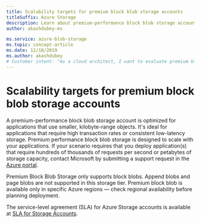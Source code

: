 ```yaml
---
title: Scalability targets for premium block blob storage accounts
titleSuffix: Azure Storage
description: Learn about premium-performance block blob storage accounts. Block blob storage accounts are optimized for applications that use smaller, kilobyte-range objects.
author: akashdubey-ms

ms.service: azure-blob-storage
ms.topic: concept-article
ms.date: 12/18/2019
ms.author: akashdubey
# Customer intent: "As a cloud architect, I want to evaluate premium block blob storage for my applications, so that I can ensure they meet high transaction rates and low-latency requirements while scaling effectively."
---
```


# Scalability targets for premium block blob storage accounts

A premium-performance block blob storage account is optimized for applications that use smaller, kilobyte-range objects. It's ideal for applications that require high transaction rates or consistent low-latency storage. Premium performance block blob storage is designed to scale with your applications. If your scenario requires that you deploy application(s) that require hundreds of thousands of requests per second or petabytes of storage capacity, contact Microsoft by submitting a support request in the [Azure portal](https://portal.azure.com/?#blade/Microsoft_Azure_Support/HelpAndSupportBlade).

Premium Block Blob Storage only supports block blobs. Append blobs and page blobs are not supported in this storage tier.
Premium block blob is available only in specific Azure regions — check regional availability before planning deployment.

The service-level agreement (SLA) for Azure Storage accounts is available at [SLA for Storage Accounts](https://azure.microsoft.com/support/legal/sla/storage/v1_5/).
